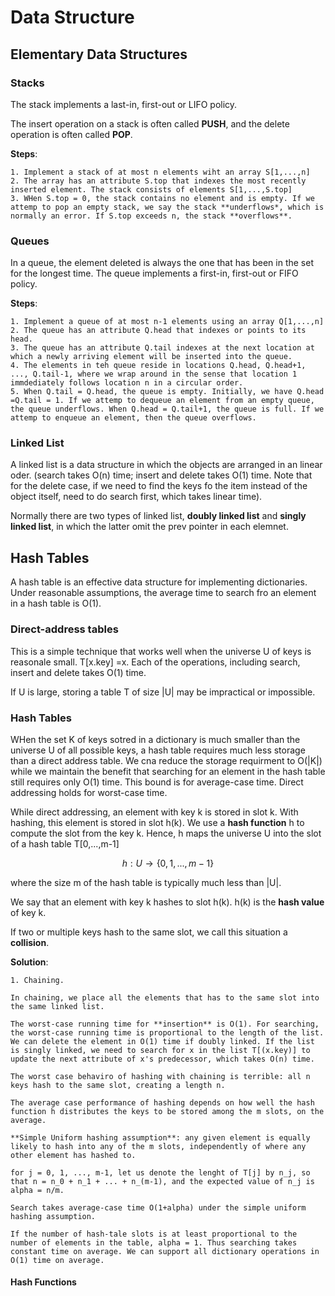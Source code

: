 # Data Structure

## Elementary Data Structures

### Stacks

The stack implements a last-in, first-out or LIFO policy. 

The insert operation on a stack is often called **PUSH**, and the delete operation is often called **POP**. 

**Steps**:
    
    1. Implement a stack of at most n elements wiht an array S[1,...,n]
    2. The array has an attribute S.top that indexes the most recently inserted element. The stack consists of elements S[1,...,S.top]
    3. WHen S.top = 0, the stack contains no element and is empty. If we attemp to pop an empty stack, we say the stack **underflows*, which is normally an error. If S.top exceeds n, the stack **overflows**.

### Queues

In a queue, the element deleted is always the one that has been in the set for the longest time. The queue implements a first-in, first-out or FIFO policy. 

**Steps**:
    
    1. Implement a queue of at most n-1 elements using an array Q[1,...,n]
    2. The queue has an attribute Q.head that indexes or points to its head.
    3. The queue has an attribute Q.tail indexes at the next location at which a newly arriving element will be inserted into the queue. 
    4. The elements in teh queue reside in locations Q.head, Q.head+1, ..., Q.tail-1, where we wrap around in the sense that location 1 immdediately follows location n in a circular order. 
    5. When Q.tail = Q.head, the queue is empty. Initially, we have Q.head =Q.tail = 1. If we attemp to dequeue an element from an empty queue, the queue underflows. When Q.head = Q.tail+1, the queue is full. If we attemp to enqueue an element, then the queue overflows. 

### Linked List

A linked list is a data structure in which the objects are arranged in an linear oder. (search takes O(n) time; insert and delete takes O(1) time. Note that for the delete case, if we need to find the keys fo the item instead of the object itself, need to do search first, which takes linear time).

Normally there are two types of linked list, **doubly linked list** and **singly linked list**, in which the latter omit the prev pointer in each elemnet. 

## Hash Tables

A hash table is an effective data structure for implementing dictionaries. Under reasonable assumptions, the average time to search fro an element in a hash table is O(1).

### Direct-address tables

This is a simple technique that works well when the universe U of keys is reasonale small. T[x.key] =x. Each of the operations, including search, insert and delete takes O(1) time. 

If U is large, storing a table T of size |U| may be impractical or impossible. 

### Hash Tables

WHen the set K of keys sotred in a dictionary is much smaller than the universe U of all possible keys, a hash table requires much less storage than a direct address table. We cna reduce the storage requirment to O(|K|) while we maintain the benefit that searching for an element in the hash table still requires only O(1) time. This bound is for average-case time. Direct addressing holds for worst-case time. 

While direct addressing, an element with key k is stored in slot k. With hashing, this element is stored in slot h(k). We use a **hash function** h to compute the slot from the key k. Hence, h maps the universe U into the slot of a hash table T[0,...,m-1]

```math
    h: U \rightarrow \{0, 1, ..., m-1\}
```
where the size m of the hash table is typically much less than |U|. 

We say that an element with key k hashes to slot h(k). h(k) is the **hash value** of key k. 

If two or multiple keys hash to the same slot, we call this situation a **collision**. 

**Solution**:
    
    1. Chaining. 

    In chaining, we place all the elements that has to the same slot into the same linked list. 

    The worst-case running time for **insertion** is O(1). For searching, the worst-case running time is proportional to the length of the list. We can delete the element in O(1) time if doubly linked. If the list is singly linked, we need to search for x in the list T[(x.key)] to update the next attribute of x's predecessor, which takes O(n) time. 

    The worst case behaviro of hashing with chaining is terrible: all n keys hash to the same slot, creating a length n. 

    The average case performance of hashing depends on how well the hash function h distributes the keys to be stored among the m slots, on the average. 

    **Simple Uniform hashing assumption**: any given element is equally likely to hash into any of the m slots, independently of where any other element has hashed to. 

    for j = 0, 1, ..., m-1, let us denote the lenght of T[j] by n_j, so that n = n_0 + n_1 + ... + n_(m-1), and the expected value of n_j is alpha = n/m.

    Search takes average-case time O(1+alpha) under the simple uniform hashing assumption. 

    If the number of hash-tale slots is at least proportional to the number of elements in the table, alpha = 1. Thus searching takes constant time on average. We can support all dictionary operations in O(1) time on average. 

#### Hash Functions


